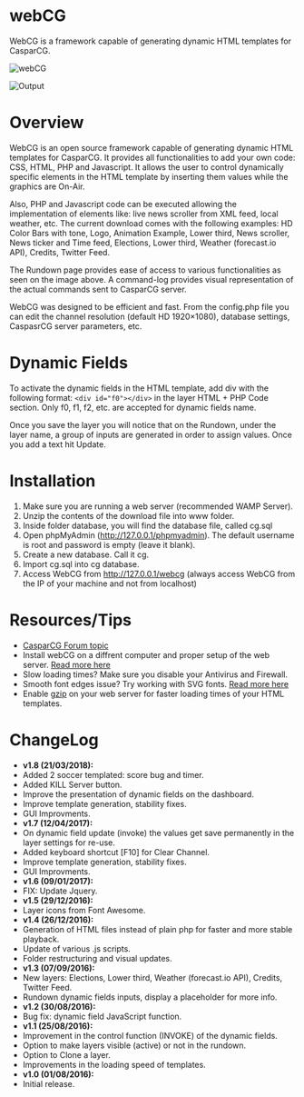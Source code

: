 # webCG
WebCG is a framework capable of generating dynamic HTML templates for CasparCG.

![webCG](https://raw.githubusercontent.com/BroadcastVision/webCG/master/screenshot/dashboard.png)

![Output](https://raw.githubusercontent.com/BroadcastVision/webCG/master/screenshot/output.jpg)

# Overview

WebCG is an open source framework capable of generating dynamic HTML templates for CasparCG. It provides all functionalities to add your own code: CSS, HTML, PHP and Javascript. It allows the user to control dynamically specific elements in the HTML template by inserting them values while the graphics are On-Air.

Also, PHP and Javascript code can be executed allowing the implementation of elements like: live news scroller from XML feed, local weather, etc. The current download comes with the following examples: HD Color Bars with tone, Logo, Animation Example, Lower third, News scroller, News ticker and Time feed, Elections, Lower third, Weather (forecast.io API), Credits, Twitter Feed.

The Rundown page provides ease of access to various functionalities as seen on the image above. A command-log provides visual representation of the actual commands sent to CasparCG server.

WebCG was designed to be efficient and fast. From the config.php file you can edit the channel resolution (default HD 1920×1080), database settings, CaspasrCG server parameters, etc.

# Dynamic Fields

To activate the dynamic fields in the HTML template, add div with the following format: ```<div id="f0"></div>``` in the layer HTML + PHP Code section. Only f0, f1, f2, etc. are accepted for dynamic fields name.

Once you save the layer you will notice that on the Rundown, under the layer name, a group of inputs are generated in order to assign values. Once you add a text hit Update.

# Installation
1. Make sure you are running a web server (recommended WAMP Server).
2. Unzip the contents of the download file into www folder.
3. Inside folder database, you will find the database file, called cg.sql
4. Open phpMyAdmin (http://127.0.0.1/phpmyadmin). The default username is root and password is empty (leave it blank).
5. Create a new database. Call it cg.
6. Import cg.sql into cg database.
7. Access WebCG from http://127.0.0.1/webcg (always access WebCG from the IP of your machine and not from localhost)

# Resources/Tips
* [CasparCG Forum topic](http://casparcg.com/forum/viewtopic.php?f=9&t=3938)
* Install webCG on a diffrent computer and proper setup of the web server. [Read more here](http://casparcg.com/forum/viewtopic.php?f=9&t=3938#p27194)
* Slow loading times? Make sure you disable your Antivirus and Firewall.
* Smooth font edges issue? Try working with SVG fonts. [Read more here](http://nimbupani.com/about-fonts-in-svg.html)
* Enable [gzip](https://www.gnu.org/software/gzip/) on your web server for faster loading times of your HTML templates.

# ChangeLog
* **v1.8 (21/03/2018):**
* Added 2 soccer templated: score bug and timer.
* Added KILL Server button.
* Improve the presentation of dynamic fields on the dashboard.
* Improve template generation, stability fixes.
* GUI Improvments.
* **v1.7 (12/04/2017):**
* On dynamic field update (invoke) the values get save permanently in the layer settings for re-use.
* Added keyboard shortcut [F10] for Clear Channel.
* Improve template generation, stability fixes.
* GUI Improvments.
* **v1.6 (09/01/2017):**
* FIX: Update Jquery.
* **v1.5 (29/12/2016):**
* Layer icons from Font Awesome.
* **v1.4 (26/12/2016):**
* Generation of HTML files instead of plain php for faster and more stable playback.
* Update of various .js scripts.
* Folder restructuring and visual updates.
* **v1.3 (07/09/2016):**
* New layers: Elections, Lower third, Weather (forecast.io API), Credits, Twitter Feed.
* Rundown dynamic fields inputs, display a placeholder for more info.
* **v1.2 (30/08/2016):**
* Bug fix: dynamic field JavaScript function.
* **v1.1 (25/08/2016):**
* Improvement in the control function (INVOKE) of the dynamic fields.
* Option to make layers visible (active) or not in the rundown.
* Option to Clone a layer.
* Improvements in the loading speed of templates.
* **v1.0 (01/08/2016):**
* Initial release.
